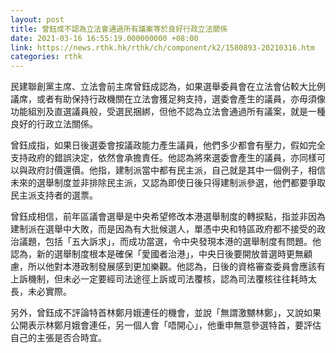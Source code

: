 ```yaml
---
layout: post
title: 曾鈺成不認為立法會通過所有議案等於良好行政立法關係
date: 2021-03-16 16:55:19.000000000 +08:00
link: https://news.rthk.hk/rthk/ch/component/k2/1580893-20210316.htm
categories: rthk
---
```


民建聯創黨主席、立法會前主席曾鈺成認為，如果選舉委員會在立法會佔較大比例議席，或者有助保持行政機關在立法會獲足夠支持，選委會產生的議員，亦毋須像功能組別及直選議員般，受選民捆綁，但他不認為立法會通過所有議案，就是一種良好的行政立法關係。

曾鈺成指，如果日後選委會按議政能力產生議員，他們多少都會有壓力，假如完全支持政府的錯誤決定，依然會承擔責任。他認為將來選委會產生的議員，亦同樣可以與政府討價還價。他指，建制派當中都有民主派，自己就是其中一個例子，相信未來的選舉制度並非排除民主派，又認為即使日後只得建制派參選，他們都要爭取民主派支持者的選票。

曾鈺成相信，前年區議會選舉是中央希望修改本港選舉制度的轉捩點，指並非因為建制派在選舉中大敗，而是因為有大批候選人，單憑中央和特區政府都不接受的政治議題，包括「五大訴求」，而成功當選，令中央發現本港的選舉制度有問題。他認為，新的選舉制度根本是確保「愛國者治港」，中央日後要開放普選時更無顧慮，所以他對本港政制發展感到更加樂觀。他認為，日後的資格審查委員會應該有上訴機制，但未必一定要經司法途徑上訴或司法覆核，認為司法覆核往往耗時太長，未必實際。

另外，曾鈺成不評論特首林鄭月娥連任的機會，並說「無謂激嬲林鄭」，又說如果公開表示林鄭月娥會連任，另一個人會「唔開心」，他重申無意參選特首，要評估自己的主張是否合時宜。
